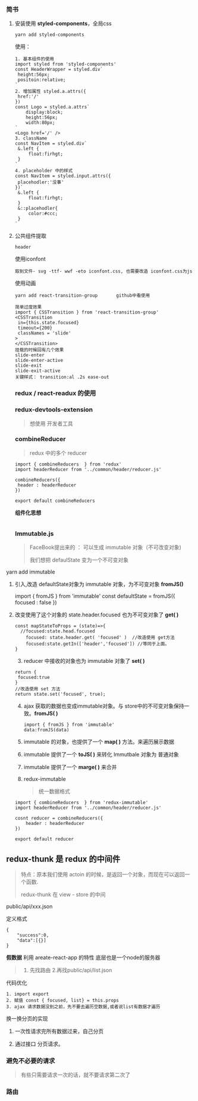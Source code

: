 ### 简书

1. 安装使用 **styled-components**，全局css

   ```
   yarn add styled-components
   ```

   使用：

   ```
   1. 基本组件的使用
   import styled from 'styled-components'
   const HeaderWrapper = styled.div`
   	height:56px;
   	positoin:relative;
   `
   2. 增加属性 styled.a.attrs({
   	href:'/'
   })
   const Logo = styled.a.attrs`
       display:block;
       height:56px;
       width:80px;
   `
   <Logo href='/' />
   3. className
   const NavItem = styled.div`
   	&.left {
   		float:firhgt;
   	}
   `
   4. placeholder 中的样式
   const NavItem = styled.input.attrs({
   	placehodler:'没事'
   })`
   	&.left {
   		float:firhgt;
   	}
   	&::placehodler{
   		color:#ccc;
   	}
   `
   ```

   

2. 公共组件提取 

   ```
   header
   ```

   使用iconfont 

   ``` 
   取到文件- svg -ttf- wwf -eto iconfont.css, 也需要改造 iconfont.css为js
   ```

   使用动画

   ```
   yarn add react-transition-group       github中看使用
   ```

   ```
   简单过度效果
   import { CSSTransition } from 'react-transition-group'
   <CSSTransition
   	in={this.state.focused}
   	timeout={200}
   	classNames = 'slide'
   >
   </CSSTransition>
   挂载的时候回有几个效果
   slide-enter
   slide-enter-active
   slide-exit
   slide-exit-active
   关键样式： transition:al .2s ease-out
   ```

   ### redux / react-readux 的使用

   ### redux-devtools-extension 
   
   > 想使用 开发者工具
   
   ### combineReducer 
   
   > redux 中的多个 reducer
   
   ```
   import { combineReducers  } from 'redux'
   import headerReducer from '../common/header/reducer.js'
   
   combineReducers({
    header : headerReducer
   })
   
   export default combineReducers
   ```
   
   **组件化思想**
   
   ```
   
   ```
   
   

   ### Immutable.js 

   > FaceBook提出来的 ： 可以生成 immutable 对象（不可改变对象)
   >
   > 我们想把 defaulState 变为一个不可变对象

yarn add immutable
1. 引入,改造 defaultState对象为 immutable 对象，为不可变对象 **fromJS()**

      import { fromJS } from 'immutable'
      const defaultState = fromJS({
      	focused : false
      })

2. 改变使用了这个对象的 state.header.focused 也为不可变对象了 **get( )**
   
      ```
      const mapStateToProps = (state)=>{
      	//focused:state.head.focused
      	  focused: state.header.get( 'focused' )  //改造使用 get方法
      	  focused:state.getIn(['header','focused']) //等同于上面。
      }
      ```
   
      
   
   3. reducer 中接收的对象也为 immutable 对象了 **set( )**
   
   ```
   return {
   	focused:true
   }
   //改造使用 set 方法
   return state.set('focused', true);
   ```
   
   4. ajax 获取的数据也变成immutable对象。与 store中的不可变对象保持一致。**fromJS( )**
   
      ```
      import { fromJS } from 'immutable'
      data:fromJS(data)
      ```
   
   5. immutable 的对象，也提供了一个  **map( )** 方法。来遍历展示数据
   
   6. immutable 提供了一个 **toJS( )** 来转化 Immutbale 对象为 普通对象
   
   7. immutable 提供了一个 **marge( )** 来合并
   
   8. redux-immutable
   
      > 统一数据格式
   
   ```
   import { combineReducers  } from 'redux-immutable'
   import headerReducer from '../common/header/reducer.js'
   
   cosnt reducer = combineReducers({
       header : headerReducer
   })
   
   export default reducer
   ```

## redux-thunk  是 redux 的中间件

> 特点：原本我们使用 actoin 的时候，是返回一个对象，而现在可以返回一个函数.
>
> redux-thunk 在 view - store 的中间

public/api/xxx.json

定义格式

```
{
	"success":0,
	"data":[{}]
}
```



**假数据** 利用 areate-react-app 的特性 底层也是一个node的服务器

> 1. 先找路由 2.再找public/api/list.json

代码优化

```
1. import export 
2. 赋值 const { focused, list} = this.props
3. ajax 请求数据没到之前，先不要去遍历空数据,或者说list有数据才遍历
```

换一换分页的实现

1. 一次性请求完所有数据过来，自己分页

2. 通过接口 分页请求。


### 避免不必要的请求

>有些只需要请求一次的话，就不要请求第二次了



### 路由

> 